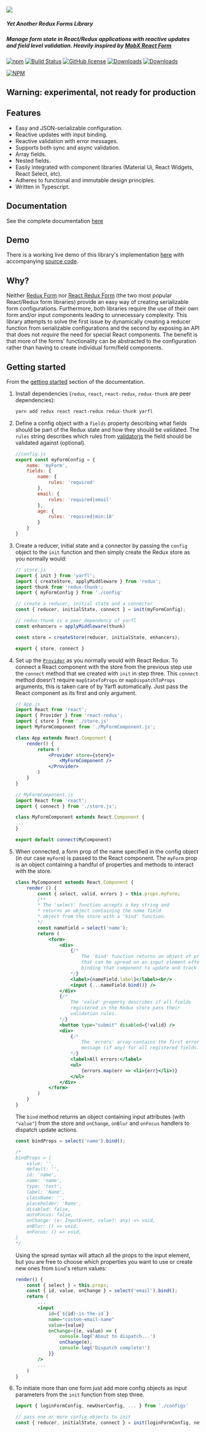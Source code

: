 # <img src="./header.svg">

##### Yet Another Redux Forms Library

##### Manage form state in React/Redux applications with reactive updates and field level validation. Heavily inspired by [MobX React Form](https://github.com/foxhound87/mobx-react-form)

[![npm](https://img.shields.io/npm/v/yarfl.svg)]()
[![Build Status](https://travis-ci.org/axelyung/yarfl.svg?branch=master)](https://travis-ci.org/axelyung/yarfl)
[![GitHub license](https://img.shields.io/github/license/axelyung/yarfl.svg)]()
[![Downloads](https://img.shields.io/npm/dt/yarfl.svg)]()
[![Downloads](https://img.shields.io/npm/dm/yarfl.svg)]()

[![NPM](https://nodei.co/npm/yarfl.png?downloads=true&downloadRank=true&stars=true)](https://nodei.co/npm/yarfl/)

## Warning: experimental, not ready for production

## Features

- Easy and JSON-serializable configuration.
- Reactive updates with input binding.
- Reactive validation with error messages.
- Supports both sync and async validation.
- Array fields.
- Nested fields.
- Easily integrated with component libraries (Material Ui, React Widgets, React Select, etc).
- Adheres to functional and immutable design principles.
- Written in Typescript.

## Documentation

See the complete documentation [here](https://axelyung.github.io/yarfl)

## Demo

There is a working live demo of this library's implementation [here](https://axelyung.github.io/yarfl-examples) with accompanying [source code](https://github.com/axelyung/yarfl-examples).

## Why?

Neither [Redux Form](https://github.com/erikras/redux-form) nor [React Redux Form](https://github.com/davidkpiano/react-redux-form) (the two most popular React/Redux form libraries) provide an easy way of creating serializable form configurations. Furthermore, both libraries require the use of their own form and/or input components leading to unnecessary complexity. This library attempts to solve the first issue by dynamically creating a reducer function from serializable configurations and the second by exposing an API that does not *require* the need for special React components. The benefit is that more of the forms' functionality can be abstracted to the configuration rather than having to create individual form/field components.

## Getting started

From the [getting started](https://axelyung.github.io/yarfl/getting-started.html) section of the documentation.

1. Install dependencies (`redux`, `react`, `react-redux`, `redux-thunk` are peer dependencies):

    ```bash
    yarn add redux react react-redux redux-thunk yarfl
    ```

2. Define a config object with a `fields` property describing what fields should be part of the Redux state and how they should be validated. The `rules` string describes which rules from [validatorjs](https://github.com/skaterdav85/validatorjs#available-rules) the field should be validated against (optional).

    ```javascript
    //config.js
    export const myFormConfig = {
        name: 'myForm',
        fields: {
            name: {
                rules: 'required'
            },
            email: {
                rules: 'required|email'
            },
            age: {
                rules: 'required|min:18'
            }
        }
    }
    ```

3. Create a reducer, initial state and a connector by passing the `config` object to the `init` function and then simply create the Redux store as you normally would:

    ```javascript
    // store.js
    import { init } from 'yarfl';
    import { createStore, applyMiddleware } from 'redux';
    import thunk from 'redux-thunk';
    import { myFormConfig } from './config'

    // create a reducer, initial state and a connector
    const { reducer, initialState, connect } = init(myFormConfig);

    // redux-thunk is a peer dependency of yarfl
    const enhancers = applyMiddleware(thunk)

    const store = createStore(reducer, initialState, enhancers);

    export { store, connect }
    ```

4. Set up the [`Provider`](https://github.com/reduxjs/react-redux/blob/master/docs/api.md#provider-store) as you normally would with React Redux. To connect a React component with the store from the previous step use the `connect` method that we created with `init` in step three. This `connect` method doesn't require `mapStateToProps` or `mapDispatchToProps` arguments, this is taken care of by Yarfl automatically. Just pass the React component as its first and only argument.

    ```jsx
    // App.js
    import React from 'react';
    import { Provider } from 'react-redux';
    import { store } from './store.js'
    import MyFormComponent from './MyFormComponent.js';

    class App extends React.Component {
        render() {
            return (
                <Provider store={store}>
                    <MyFormComponent />
                </Provider>
            )
        }
    }
    ```
    ```jsx
    // MyFormComponent.js
    import React from 'react';
    import { connect } from './store.js';

    class MyFormComponent extends React.Component {
    ...
    }

    export default connect(MyComponent)
    ```

5. When connected, a form prop of the name specified in the config object (in our case `myForm`) is passed to the React component. The `myForm` prop is an object containing a handful of properties and methods to interact with the store.

    ```jsx
    class MyComponent extends React.Component {
        render () {
            const { select, valid, errors } = this.props.myForm;
            /**
            * The 'select' function accepts a key string and
            * returns an object containing the name field
            * object from the store with a 'bind' function.
            */
            const nameField = select('name');
            return (
                <form>
                    <div>
                        {/*
                            The 'bind' function returns an object of properties
                            that can be spread on an input element effectively
                            binding that component to update and track the state.
                        */}
                        <label>{nameField.label}</label><br/>
                        <input {...nameField.bind()} />
                    </div>
                    {/*
                        The 'valid' property describes if all fields
                        registered in the Redux store pass their
                        validation rules.
                    */}
                    <button type="submit" disabled={!valid} />
                    <div>
                        {/*
                            The 'errors' array contains the first error
                            message (if any) for all registered fields.
                        */}
                        <label>All errors:</label>
                        <ul>
                            {errors.map(err => <li>{err}</li>)}
                        </ul>
                    </div>
                </form>
            )
        }
    }
    ```

    The `bind` method returns an object containing input attributes (with `"value"`) from the store and `onChange`, `onBlur` and `onFocus` handlers to dispatch update actions.

    ```javascript
    const bindProps = select('name').bind();

    /*
    bindProps = {
        value: '',
        default: '',
        id: 'name',
        name: 'name',
        type: 'text',
        label: 'Name',
        className: '',
        placeholder: 'Name',
        disabled: false,
        autoFocus: false,
        onChange: (e: InputEvent, value?: any) => void,
        onBlur: () => void,
        onFocus: () => void,
    }
    */
    ```

    Using the spread syntax will attach all the props to the input element, but you are free to choose which properties you want to use or create new ones from `bind`'s return values:

    ```jsx
    render() {
        const { select } = this.props;
        const { id, value, onChange } = select('email').bind();
        return (
            ...
            <input
                id={`${id}-is-the-id`}
                name="custom-email-name"
                value={value}
                onChange={(e, value) => {
                    console.log('About to dispatch...')
                    onChange(e);
                    console.log('Dispatch complete!')
                }}
            />
            ...
        )
    }
    ```

6. To initiate more than one form just add more config objects as input parameters from the `init` function from step three.

    ```javascript
    import { loginFormConfig, newUserConfig, ... } from './configs'

    // pass one or more config objects to init
    const { reducer, initialState, connect } = init(loginFormConfig, newUserConfig, ...);
    ```
